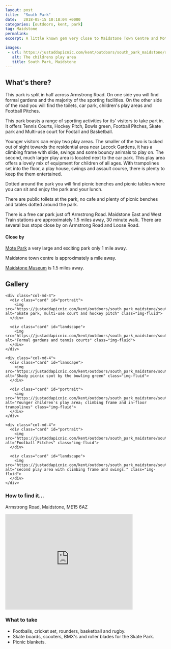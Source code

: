 ```yaml
---
layout: post
title:  "South Park"
date:   2018-05-15 10:18:04 +0000
categories: [outdoors, kent, park]
tag: Maidstone
permalink: 
excerpt: A little known gem very close to Maidstone Town Centre and Mote Park.  It has a host of sporting facilities 2 lovely children's play areas and some beautiful shady spaces for your picnic.

images: 
 - url: https://justaddapicnic.com/kent/outdoors/south_park_maidstone/south1.jpg
   alt: The childrens play area
   title: South Park, Maidstone
---
```


## What's there?
This park is split in half across Armstrong Road.  On one side you will find formal gardens and the majority of the sporting facilities.  On the other side of the road you will find the toilets, car park, children's play areas and Football Pitches.

This park boasts a range of sporting activities for its' visitors to take part in.  It offers Tennis Courts, Hockey Pitch, Bowls green, Football Pitches, Skate park and Multi-use court for Footall and Basketball.

Younger visitors can enjoy two play areas.  The smaller of the two is tucked out of sight towards the residential area near Lacock Gardens, it has a climbing frame with slide, swings and some bouncy animals to play on.  The second, much larger play area is located next to the car park.  This play area offers a lovely mix of equipment for children of all ages.  With trampolines set into the floor, a play house, swings and assault course, there is plenty to keep the them entertained.

Dotted around the park you will find picnic benches and picnic tables where you can sit and enjoy the park and your lunch.  

There are public toilets at the park, no cafe and plenty of picnic benches and tables dotted around the park.

There is a free car park just off Armstrong Road.  Maidstone East and West Train stations are approximately 1.5 miles away, 30 minute walk.  There are several bus stops close by on Armstrong Road and Loose Road.

#### Close by
[Mote Park](/outdoors/kent/park/2018/02/11/mote-park.html) a very large and exciting park only 1 mile away.

Maidstone town centre is approximately a mile away.

[Maidstone Museum](/indoors/kent/museum/2018/01/02/maidstone-museum.html) is 1.5 miles away.

## Gallery

<div class="container">

  <div class="row">

    <div class="col-md-4">
      <div class="card" id="portrait">
        <img src="https://justaddapicnic.com/kent/outdoors/south_park_maidstone/south4.jpg" alt="Skate park, multi-use court and hockey pitch" class="img-fluid">
      </div>

      <div class="card" id="landscape">
        <img src="https://justaddapicnic.com/kent/outdoors/south_park_maidstone/south2.jpg" alt="Formal gardens and tennis courts" class="img-fluid">
      </div>  
    </div>

    <div class="col-md-4">
      <div class="card" id="lanscape">
        <img src="https://justaddapicnic.com/kent/outdoors/south_park_maidstone/south3.jpg" alt="Shady picnic spot by the bowling green" class="img-fluid">
      </div>

      <div class="card" id="portrait">
        <img src="https://justaddapicnic.com/kent/outdoors/south_park_maidstone/south7.jpg" alt="Younger children's play area; climbing frame and in-floor trampolines" class="img-fluid">
      </div>
    </div>

    <div class="col-md-4">
      <div class="card" id="portrait">
        <img src="https://justaddapicnic.com/kent/outdoors/south_park_maidstone/south5.jpg" alt="Football Pitches" class="img-fluid">
      </div>

      <div class="card" id="landscape">
        <img src="https://justaddapicnic.com/kent/outdoors/south_park_maidstone/south6.jpg" alt="second play area with climbing frame and swings." class="img-fluid">
      </div>
    </div>

  </div>      
</div>


### How to find it...
Armstrong Road, Maidstone, ME15 6AZ

<iframe src="https://www.google.com/maps/embed?pb=!1m18!1m12!1m3!1d4993.38854289656!2d0.5253063017337637!3d51.26153824040056!2m3!1f0!2f0!3f0!3m2!1i1024!2i768!4f13.1!3m3!1m2!1s0x47df318856b37c5d%3A0x262ef6a42583ed4c!2sSouth+Park!5e0!3m2!1sen!2suk!4v1526420214214" width="400" height="300" frameborder="0" style="border:0" allowfullscreen></iframe>

### What to take
* Footballs, cricket set, rounders, basketball and rugby.
* Skate boards, scooters, BMX's and roller blades for the Skate Park.
* Picnic blankets.
